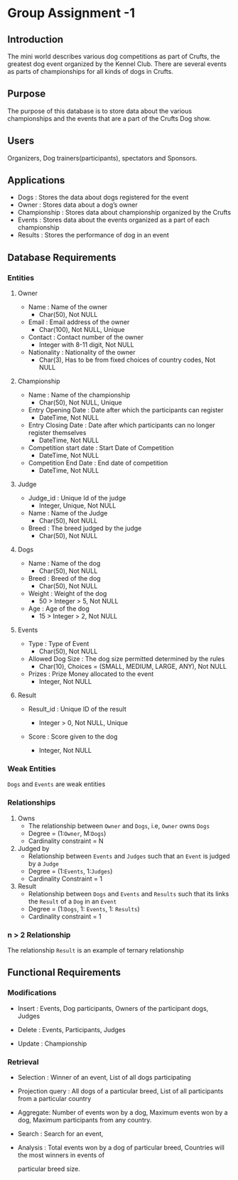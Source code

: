 # Group Assignment -1

## Introduction

The mini world describes various dog competitions as part of Crufts, the greatest dog event organized by the Kennel Club. There are several events as parts of championships for all kinds of dogs in Crufts. 

## Purpose

The purpose of this database is to store data about the various championships and the events that are a part of the Crufts Dog show.

## Users

Organizers, Dog trainers(participants), spectators and Sponsors.

## Applications

- Dogs : Stores the data about dogs registered for the event
- Owner : Stores data about a dog’s owner
- Championship : Stores data about championship organized by the Crufts
- Events : Stores data about the events organized as a part of each championship
- Results : Stores the performance of dog in an event

## Database Requirements

### Entities

1. Owner
   - Name : Name of the owner
     - Char(50), Not NULL
   - Email : Email address of the owner
     - Char(100), Not NULL, Unique
   - Contact : Contact number of the owner
     - Integer with 8-11 digit, Not NULL
   - Nationality : Nationality of the owner
     - Char(3), Has to be from fixed choices of country codes, Not NULL
   
3. Championship
   - Name : Name of the championship
     - Char(50), Not NULL, Unique
   - Entry Opening Date : Date after which the participants can register
     - DateTime, Not NULL
   - Entry Closing Date : Date after which participants can no longer register themselves
     - DateTime, Not NULL
   - Competition start date : Start Date of Competition
     - DateTime, Not NULL
   - Competition End Date : End date of competition
     - DateTime, Not NULL
   
3. Judge
   - Judge_id : Unique Id of the judge
     - Integer, Unique, Not NULL
   - Name : Name of the Judge
     - Char(50), Not NULL
   - Breed : The breed judged by the judge
     - Char(50), Not NULL
   
4. Dogs
   - Name : Name of the dog
     - Char(50), Not NULL
   - Breed : Breed of the dog
     - Char(50), Not NULL
   - Weight : Weight of the dog
     - 50 > Integer > 5, Not NULL
   - Age : Age of the dog
     - 15 > Integer > 2, Not NULL
   
5. Events
   - Type : Type of Event
     - Char(50), Not NULL
   - Allowed Dog Size : The dog size permitted determined by the rules
     - Char(10), Choices = (SMALL, MEDIUM, LARGE, ANY), Not NULL
   - Prizes : Prize Money allocated to the event
     - Integer, Not NULL
   
6. Result

   - Result_id : Unique ID of the result
     - Integer > 0, Not NULL, Unique

   - Score : Score given to the dog
     - Integer, Not NULL

### Weak Entities

`Dogs` and `Events` are weak entities

### Relationships

1. Owns
   - The relationship between `Owner` and `Dogs`, i.e, `Owner` owns `Dogs`
   - Degree = (1:`Owner`, M:`Dogs`)
   - Cardinality constraint = N
2. Judged by
   - Relationship between `Events` and `Judges` such that an `Event` is judged by a `Judge`
   - Degree = (1:`Events`, 1:`Judges`)
   - Cardinality Constraint = 1
3. Result
   - Relationship between `Dogs` and `Events` and `Results` such that its links the `Result` of a `Dog` in an `Event`
   - Degree = (1:`Dogs`, 1: `Events`, 1: `Results`)
   - Cardinality constraint = 1

### n > 2 Relationship

The relationship `Result` is an example of ternary relationship

## Functional Requirements

### Modifications

- Insert : Events, Dog participants, Owners of the participant dogs, Judges

- Delete : Events, Participants, Judges 
- Update : Championship

### Retrieval

- Selection : Winner of an event, List of all dogs participating

- Projection query : All dogs of a particular breed, List of all participants from a particular country

- Aggregate: Number of events won by a dog, Maximum events won by a dog, Maximum participants from any country.

- Search : Search for an event, 

- Analysis : Total events won by a dog of particular breed, Countries will the most winners in events of 

  particular breed size. 
